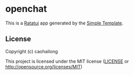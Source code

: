 # openchat

This is a [Ratatui] app generated by the [Simple Template].

[Ratatui]: https://ratatui.rs
[Simple Template]: https://github.com/ratatui/templates/tree/main/simple

## License

Copyright (c) caohailong

This project is licensed under the MIT license ([LICENSE] or <http://opensource.org/licenses/MIT>)

[LICENSE]: ./LICENSE
